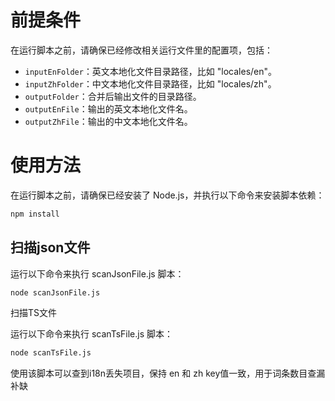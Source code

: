 # 前提条件

在运行脚本之前，请确保已经修改相关运行文件里的配置项，包括：
- `inputEnFolder`：英文本地化文件目录路径，比如 "locales/en"。
- `inputZhFolder`：中文本地化文件目录路径，比如 "locales/zh"。
- `outputFolder`：合并后输出文件的目录路径。
- `outputEnFile`：输出的英文本地化文件名。
- `outputZhFile`：输出的中文本地化文件名。

# 使用方法

在运行脚本之前，请确保已经安装了 Node.js，并执行以下命令来安装脚本依赖：

```bash
npm install
```

## 扫描json文件

运行以下命令来执行 scanJsonFile.js 脚本：
```bash
node scanJsonFile.js
```
扫描TS文件

运行以下命令来执行 scanTsFile.js 脚本：
```bash
node scanTsFile.js
```
使用该脚本可以查到i18n丢失项目，保持 en 和 zh key值一致，用于词条数目查漏补缺

